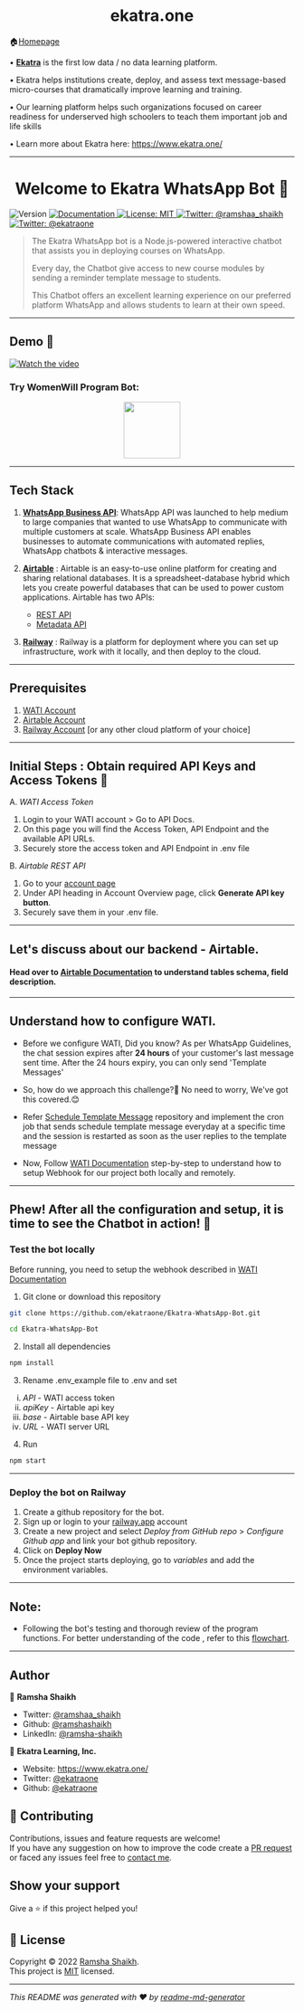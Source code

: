 
<h1 align="center">ekatra.one</h1>

🏠[Homepage](https://github.com/vruksheco/ekatraone)


• [**Ekatra**](https://www.ekatra.one/) is the first low data / no data learning platform. 

• Ekatra helps institutions create, deploy, and assess text message-based micro-courses that dramatically improve learning and training. 

• Our learning platform helps such organizations focused on career readiness for underserved high schoolers to teach them important job and life skills

• Learn more about Ekatra here: https://www.ekatra.one/  

---
<h1 align="center">Welcome to Ekatra WhatsApp Bot 👋</h1>
<p>
  <img alt="Version" src="https://img.shields.io/badge/version-1.0-blue.svg?cacheSeconds=2592000" />
  <a href="." target="_blank">
    <img alt="Documentation" src="https://img.shields.io/badge/documentation-yes-brightgreen.svg" />
  </a>
  <a href="https://github.com/ekatraone/Ekatra-WhatsApp-Bot/blob/main/LICENSE" target="_blank">
    <img alt="License: MIT" src="https://img.shields.io/badge/License-MIT-yellow.svg" />
  </a>
  <a href="https://twitter.com/ramshaa_shaikh" target="_blank">
    <img alt="Twitter: @ramshaa_shaikh" src="https://img.shields.io/twitter/follow/ramshaa_shaikh.svg?style=social" />
  </a>
    <a href="https://twitter.com/ekatraone" target="_blank">
    <img alt="Twitter: @ekatraone" src="https://img.shields.io/twitter/follow/ekatraone.svg?style=social" />
  </a>
</p>

> The Ekatra WhatsApp bot is a Node.js-powered interactive chatbot that assists you in deploying courses on WhatsApp.
>
> Every day, the Chatbot give access to new course modules by sending a reminder template message to students.
>
> This Chatbot offers an excellent learning experience on our preferred platform WhatsApp and allows students to learn at their own speed.

---

## Demo 🎥
[![Watch the video](./docs/Output/Thumbnail.png)](./docs/Output/Demo%20Video.mp4)

### **Try WomenWill Program Bot:**

<p align="center"><a href="https://wa.me/918080341150?text=Tell%20me%20about%20Sheroes%20WomenWill%20Program"><img src="https://user-images.githubusercontent.com/51878265/146324578-08b40adb-d813-46be-a852-8b680d0636c6.png" height="100"></a>
</p>

---

## Tech Stack
1. [**WhatsApp Business API**](https://www.wati.io/blog/discovering-whatsapp-business-api/#:~:text=WhatsApp%20Business%20API%20enables%20businesses,works%20best%20for%20their%20customers.): 
WhatsApp API was launched to help medium to large companies that wanted to use WhatsApp to communicate with multiple customers at scale. WhatsApp Business API enables businesses to automate communications with automated replies, WhatsApp chatbots & interactive messages.
  
2. [**Airtable**](https://support.airtable.com/hc/en-us) :  Airtable is an easy-to-use online platform for creating and sharing relational databases.
It is a spreadsheet-database hybrid which lets you create powerful databases that can be used to power custom applications.
Airtable has two APIs:
    * [REST API](https://support.airtable.com/hc/en-us/sections/360009623014-API)
    * [Metadata API](https://airtable.com/api/meta)
    

3. [**Railway**](https://railway.app/) : Railway is a platform for deployment where you can set up infrastructure, work with it locally, and then deploy to the cloud.
----
## Prerequisites
1. [WATI Account](https://app.wati.io/register)
2. [Airtable Account](https://airtable.com/signup)
3. [Railway Account](https://railway.app/) [or any other cloud platform of your choice]
---
## Initial Steps : Obtain required API Keys and Access Tokens  🔑


A. _WATI Access Token_
1. Login to your WATI account > Go to API Docs.
2. On this page you will find the Access Token, API Endpoint and the available API URLs.
3. Securely store the access token and API Endpoint in .env file


B. *Airtable REST API* 

1. Go to your [account page](https://airtable.com/account)
2. Under API heading in Account Overview page, click **Generate API key button**.
3. Securely save them in your .env file.
---
## Let's discuss about our backend - Airtable.
#### Head over to [Airtable Documentation](./docs/Airtable.md) to understand tables schema, field description.
---
## Understand how to configure WATI.
* Before we configure WATI, Did you know?
 As per WhatsApp Guidelines, the chat session expires after **24 hours** of your customer's last message sent time. 
After the 24 hours expiry, you can only send 'Template Messages'
* So, how do we approach this challenge?🤔 
No need to worry, We've got this covered.😊

* Refer [Schedule Template Message](https://github.com/ekatraone/schedule-template-messages) repository and implement the cron job that sends schedule template message everyday at a specific time and the session is restarted as soon as the user replies to the template message 

* Now, Follow [WATI Documentation](./docs/WATI.md) step-by-step to understand how to setup Webhook for our project both locally and remotely.
---
## Phew! After all the configuration and setup, it is time to see the Chatbot in action! 🤖 

### **Test the bot locally**
Before running, you need to setup the webhook described in [WATI Documentation](./docs/WATI.md) 


1. Git clone or download this repository
  ```sh
  git clone https://github.com/ekatraone/Ekatra-WhatsApp-Bot.git

  cd Ekatra-WhatsApp-Bot
  ```
2. Install all dependencies
```sh
npm install
```

3. Rename .env_example file to .env and set 
 <ol type="i">
      <li> <i>API</i> - WATI access token</li>
      <li> <i> apiKey</i>  - Airtable api key</li>
      <li> <i>base</i> - Airtable base API key</li>
      <li> <i>URL</i> - WATI server URL</li>
  </ol>

4. Run 

```sh
npm start
```
---
### **Deploy the bot on Railway**

1. Create a github repository for the bot.
2. Sign up or login to your [railway.app](https://railway.app/) account
3. Create a new project and select *Deploy from GitHub repo* > *Configure Github app* and link your bot github repository.
4. Click on **Deploy Now**
5. Once the project starts deploying, go to *variables* and add the environment variables.

---

## Note: 
* Following the bot's testing and thorough review of the program functions. For better understanding of the code , refer to this [flowchart](./docs/Output/WhatsApp%20bot%20Flow.jpg).
---

## Author

👤 **Ramsha Shaikh**

* Twitter: [@ramshaa_shaikh](https://twitter.com/ramshaa_shaikh)
* Github: [@ramshashaikh](https://github.com/ramshashaikh)
* LinkedIn: [@ramsha-shaikh](https://www.linkedin.com/in/ramsha-shaikh/)

🏢 **Ekatra Learning, Inc.**
* Website: https://www.ekatra.one/
* Twitter: [@ekatraone](https://twitter.com/ekatraone)
* Github: [@ekatraone](https://github.com/ekatraone)


## 🤝 Contributing

Contributions, issues and feature requests are welcome!<br />
If you have any suggestion on how to improve the code create a [PR request](https://github.com/ekatraone/Ekatra-WhatsApp-Bot/pulls) or faced any issues feel free to [contact me](https://github.com/ekatraone/Ekatra-WhatsApp-Bot/issues). 


## Show your support

Give a ⭐️ if this project helped you!

## 📝 License

Copyright © 2022 [Ramsha Shaikh](https://github.com/ramshashaikh).<br />
This project is [MIT](.) licensed.

***
_This README was generated with ❤️ by [readme-md-generator](https://github.com/kefranabg/readme-md-generator)_